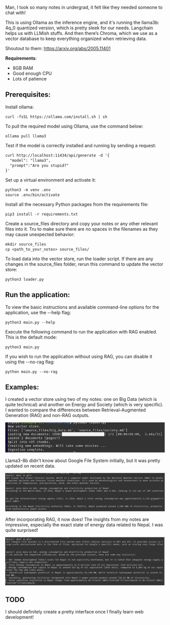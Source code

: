 Man, I took so many notes in undergrad, it felt like they needed someone to chat with!

This is using Ollama as the inference engine, and it's running the llama3b: 4q_0 quantized version, which is pretty sleek for our needs. Langchain helps us with LLMish stuffs. And then there’s Chroma, which we use as a vector database to keep everything organized when retrieving data.

Shoutout to them:
https://arxiv.org/abs/2005.11401


**Requirements**: 
- 8GB RAM
- Good enough CPU
- Lots of patience

## Prerequisites:


Install ollama:
```
curl -fsSL https://ollama.com/install.sh | sh
```

To pull the required model using Ollama, use the command below:
```
ollama pull llama3
```

Test if the model is correctly installed and running by sending a request:
```
curl http://localhost:11434/api/generate -d '{
  "model": "llama3",
  "prompt":"Are you stupid?"
}'
```

Set up a virtual environment and activate it:
```
python3 -m venv .env
source .env/bin/activate
```

Install all the necessary Python packages from the requirements file:
```
pip3 install -r requirements.txt
```

Create a source_files directory and copy your notes or any other relevant files into it. Tru to make sure there are no spaces in the filenames as they may cause unexpected behavior:
```
mkdir source_files
cp <path_to_your_notes> source_files/
```

To load data into the vector store, run the loader script. If there are any changes in the source_files folder, rerun this command to update the vector store:
```
python3 loader.py
```

## Run the application:

To view the basic instructions and available command-line options for the application, use the --help flag:
```
python3 main.py --help
```

Execute the following command to run the application with RAG enabled. This is the default mode:
```
python3 main.py
```

If you wish to run the application without using RAG, you can disable it using the --no-rag flag:
```
python main.py --no-rag
```

## Examples:

I created a vector store using two of my notes: one on Big Data (which is quite technical) and another on Energy and Society (which is very specific). I wanted to compare the differences between Retrieval-Augmented Generation (RAG) and non-RAG outputs.

![](images/loader.png)

Llama3-8b didn't know about Google File System initially, but it was pretty updated on recent data.

![](images/no-rag.png)

After incorporating RAG, it now does! The insights from my notes are impressive, especially the exact state of energy data related to Nepal. I was quite surprised!

![](images/rag.png)

## TODO
I should definitely create a pretty interface once I finally learn web development!